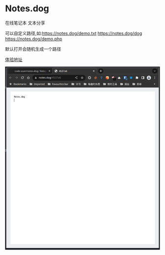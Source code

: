 # Notes.dog

在线笔记本 文本分享

可以自定义路径,如:https://notes.dog/demo.txt https://notes.dog/dog  https://notes.dog/demo.php

默认打开会随机生成一个路径

[体验地址](https://notes.dog)


![img](img/index.png)